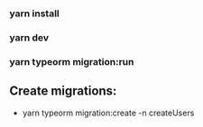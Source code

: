 ### yarn install
### yarn dev
### yarn typeorm migration:run

## Create migrations:
- yarn typeorm migration:create -n createUsers